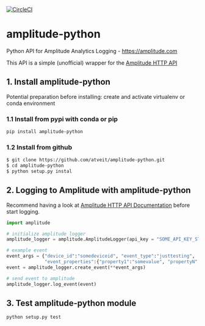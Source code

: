 [![CircleCI](https://circleci.com/gh/atveit/amplitude-python.svg?style=svg&circle-token=dfb7391f33d23ac3dad467b60ca34b36e7a37ebb)](https://circleci.com/gh/atveit/amplitude-python)

# amplitude-python
Python API for Amplitude Analytics Logging - https://amplitude.com

This API is a simple (unofficial) wrapper for the [Amplitude HTTP API](https://amplitude.zendesk.com/hc/en-us/articles/204771828-HTTP-API)

## 1. Install amplitude-python

Potential preparation before installing: create and activate virtualenv or conda environment

### 1.1 Install from pypi with conda or pip
```bash
pip install amplitude-python
```

### 1.2 Install from github
```bash
$ git clone https://github.com/atveit/amplitude-python.git
$ cd amplitude-python
$ python setup.py instal
```

## 2. Logging to Amplitude with amplitude-python
Recommend having a look at [Amplitude HTTP API Documentation](https://amplitude.zendesk.com/hc/en-us/articles/204771828-HTTP-API) before start logging.

```python
import amplitude	

# initialize amplitude logger
amplitude_logger = amplitude.AmplitudeLogger(api_key = "SOME_API_KEY_STRING")

# example event
event_args = {"device_id":"somedeviceid", "event_type":"justtesting", 
              "event_properties":{"property1":"somevalue", "propertyN":"anothervalue"}
event = amplitude_logger.create_event(**event_args)

# send event to amplitude
amplitude_logger.log_event(event)

```

## 3. Test amplitude-python module
```
python setup.py test
```

